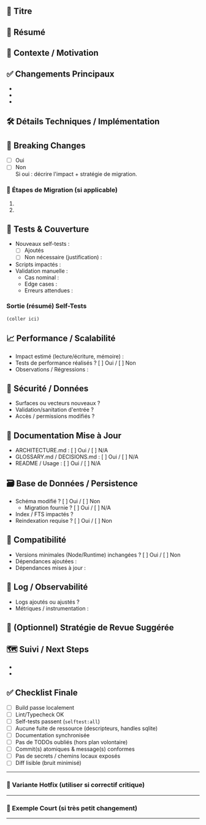 <!--
TEMPLATE PR
But : fournir une structure claire et exhaustive pour chaque Pull Request.
Instructions : Remplis toutes les sections applicables. Laisse N/A (ou supprime) celles non pertinentes.
Commentaires HTML comme celui-ci ne seront pas visibles dans la PR finale.
-->

## 🎯 Titre
<!-- Format recommandé: <type>: <résumé court>  (ex: feat: ajout FTS multi-termes) -->

## 📌 Résumé
<!-- 2-4 phrases : quoi + pourquoi succinct -->

## 🧠 Contexte / Motivation
<!-- Quel problème ? Quel besoin métier/technique ? Références (issue, lien doc) -->

## ✅ Changements Principaux
<!-- Liste à plat des éléments tangibles -->
- 
- 
- 

## 🛠️ Détails Techniques / Implémentation
<!-- Architecture, patterns, décisions notables, algorithmes, FTS, indexing, transactions, etc. -->

## 🧨 Breaking Changes
- [ ] Oui  
- [ ] Non  
Si oui : décrire l'impact + stratégie de migration.

### 🔄 Étapes de Migration (si applicable)
1. 
2. 

## 🧪 Tests & Couverture
- Nouveaux self-tests :
  - [ ] Ajoutés
  - [ ] Non nécessaire (justification) : 
- Scripts impactés :
- Validation manuelle :
  - Cas nominal :
  - Edge cases :
  - Erreurs attendues :

### Sortie (résumé) Self-Tests
<!-- Coller la sortie pertinente (ou un extrait) des scripts: e.g. `pnpm -F core run selftest:all` -->

```
(coller ici)
```

## 📈 Performance / Scalabilité
- Impact estimé (lecture/écriture, mémoire) :
- Tests de performance réalisés ? [ ] Oui / [ ] Non
- Observations / Régressions :

## 🔐 Sécurité / Données
- Surfaces ou vecteurs nouveaux ?
- Validation/sanitation d'entrée ?
- Accès / permissions modifiés ?

## 📄 Documentation Mise à Jour
<!-- TEST-MATRIX supprimé -->
- ARCHITECTURE.md : [ ] Oui / [ ] N/A
- GLOSSARY.md / DECISIONS.md : [ ] Oui / [ ] N/A
- README / Usage : [ ] Oui / [ ] N/A

## 🗃️ Base de Données / Persistence
- Schéma modifié ? [ ] Oui / [ ] Non
  - Migration fournie ? [ ] Oui / [ ] N/A
- Index / FTS impactés ?
- Reindexation requise ? [ ] Oui / [ ] Non

## 🧩 Compatibilité
- Versions minimales (Node/Runtime) inchangées ? [ ] Oui / [ ] Non
- Dépendances ajoutées :
- Dépendances mises à jour :

## 🧾 Log / Observabilité
- Logs ajoutés ou ajustés ?
- Métriques / instrumentation :

## 🧪 (Optionnel) Stratégie de Revue Suggérée
<!-- Ex: Lire commit par commit / Commencer par repository / Fichier clé d'abord -->

## 🗺️ Suivi / Next Steps
- 
- 

## ✅ Checklist Finale
- [ ] Build passe localement
- [ ] Lint/Typecheck OK
- [ ] Self-tests passent (`selftest:all`)
- [ ] Aucune fuite de ressource (descripteurs, handles sqlite)
- [ ] Documentation synchronisée
- [ ] Pas de TODOs oubliés (hors plan volontaire)
- [ ] Commit(s) atomiques & message(s) conformes
- [ ] Pas de secrets / chemins locaux exposés
- [ ] Diff lisible (bruit minimisé)

---
### 🔁 Variante Hotfix (utiliser si correctif critique)
<!--
Hotfix: <résumé>
Cause racine:
Impact utilisateur:
Solution appliquée:
Régression testée? (scénarios):
Backport nécessaire? Oui/Non
Post-mortem prévu? Oui/Non
-->

---
### 🧪 Exemple Court (si très petit changement)
<!--
feat: corrige tri FTS multi-termes ordre de score

Changement: Ajuste expression de scoring pour pondérer occurrences exactes.
Tests: fts-query-selftest étendu (PASS).
Docs: TODO.md mis à jour.
Risque: Faible (scoring seulement, pas de modification des résultats inclusifs).
-->

---
<!-- Fin du template -->
